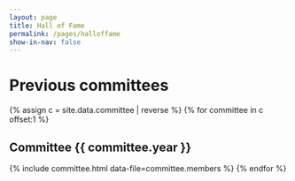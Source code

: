 ```yaml
---
layout: page
title: Hall of Fame
permalink: /pages/halloffame
show-in-nav: false
---
```


# Previous committees
{% assign c = site.data.committee | reverse %}
{% for committee in c offset:1 %}
## Committee {{ committee.year }}
  {% include committee.html data-file=committee.members %}
{% endfor %}
